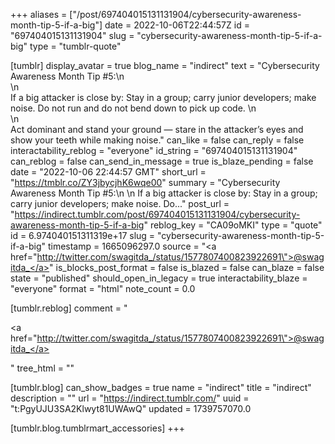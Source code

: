 +++
aliases = ["/post/697404015131131904/cybersecurity-awareness-month-tip-5-if-a-big"]
date = 2022-10-06T22:44:57Z
id = "697404015131131904"
slug = "cybersecurity-awareness-month-tip-5-if-a-big"
type = "tumblr-quote"

[tumblr]
display_avatar = true
blog_name = "indirect"
text = "Cybersecurity Awareness Month Tip #5:\n<br/>\n<br/>If a big attacker is close by: Stay in a group; carry junior developers; make noise. Do not run and do not bend down to pick up code. \n<br/>\n<br/>Act dominant and stand your ground — stare in the attacker’s eyes and show your teeth while making noise."
can_like = false
can_reply = false
interactability_reblog = "everyone"
id_string = "697404015131131904"
can_reblog = false
can_send_in_message = true
is_blaze_pending = false
date = "2022-10-06 22:44:57 GMT"
short_url = "https://tmblr.co/ZY3jbycjhK6wqe00"
summary = "Cybersecurity Awareness Month Tip #5:\n \n If a big attacker is close by: Stay in a group; carry junior developers; make noise. Do..."
post_url = "https://indirect.tumblr.com/post/697404015131131904/cybersecurity-awareness-month-tip-5-if-a-big"
reblog_key = "CA09oMKI"
type = "quote"
id = 6.974040151311319e+17
slug = "cybersecurity-awareness-month-tip-5-if-a-big"
timestamp = 1665096297.0
source = "<a href=\"http://twitter.com/swagitda_/status/1577807400823922691\">@swagitda_</a>"
is_blocks_post_format = false
is_blazed = false
can_blaze = false
state = "published"
should_open_in_legacy = true
interactability_blaze = "everyone"
format = "html"
note_count = 0.0

[tumblr.reblog]
comment = "<p><a href=\"http://twitter.com/swagitda_/status/1577807400823922691\">@swagitda_</a></p>"
tree_html = ""

[tumblr.blog]
can_show_badges = true
name = "indirect"
title = "indirect"
description = ""
url = "https://indirect.tumblr.com/"
uuid = "t:PgyUJU3SA2Klwyt81UWAwQ"
updated = 1739757070.0

[tumblr.blog.tumblrmart_accessories]
+++
